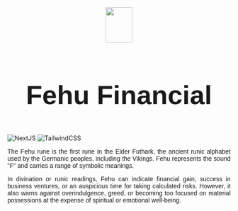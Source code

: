 <link href="https://fonts.cdnfonts.com/css/norse?styles=22607,22608" rel="stylesheet">
                
<div style="display:flex;flex-direction:column;align-items:center">
  <img src="https://upload.wikimedia.org/wikipedia/commons/8/8f/Runic_letter_fehu.svg" width="60" height="80">
  <h1 style="font-family: 'Norse', sans-serif;font-size:60px;">Fehu Financial</h1>
</div>

![NextJS](https://img.shields.io/badge/next.js-000000?style=for-the-badge&logo=nextdotjs&logoColor=white) ![TailwindCSS](https://img.shields.io/badge/Tailwind_CSS-38B2AC?style=for-the-badge&logo=tailwind-css&logoColor=white)

<p style="font-family: 'Norse', sans-serif;text-align: justify;">
The Fehu rune is the first rune in the Elder Futhark, the ancient runic alphabet used by the Germanic peoples, including the Vikings. Fehu represents the sound "F" and carries a range of symbolic meanings.
</p>
<p style="font-family: 'Norse', sans-serif;text-align: justify;">
In divination or runic readings, Fehu can indicate financial gain, success in business ventures, or an auspicious time for taking calculated risks. However, it also warns against overindulgence, greed, or becoming too focused on material possessions at the expense of spiritual or emotional well-being.
</p>